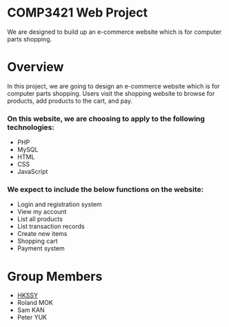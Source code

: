 # COMP3421 Web Project
We are designed to build up an e-commerce website which is for computer parts shopping.

# Overview
In this project, we are going to design an e-commerce website which is for computer parts shopping. Users visit the shopping website to browse for products, add products to the cart, and pay.

### On this website, we are choosing to apply to the following technologies:
* PHP
* MySQL
* HTML
* CSS
* JavaScript

### We expect to include the below functions on the website:
* Login and registration system
* View my account
* List all products
* List transaction records
* Create new items
* Shopping cart
* Payment system

# Group Members
* [HKSSY](https://github.com/HKSSY)
* Roland MOK
* Sam KAN
* Peter YUK
